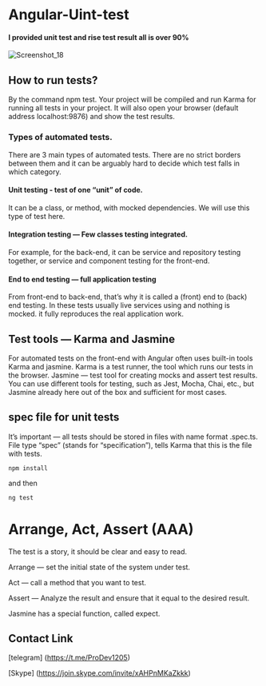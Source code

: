 # Angular-Uint-test
#### I provided unit test and rise test result all is over 90%

![Screenshot_18](https://user-images.githubusercontent.com/86986628/129895216-96ec02cb-f6e0-43e1-afff-ded514c42647.png)

## How to run tests?
By the command npm test. Your project will be compiled and run Karma for running all tests in your project. It will also open your browser (default address localhost:9876) and show the test results.

### Types of automated tests.
There are 3 main types of automated tests. There are no strict borders between them and it can be arguably hard to decide which test falls in which category.

#### Unit testing - test of one “unit” of code. 
It can be a class, or method, with mocked dependencies. We will use this type of test here.

#### Integration testing — Few classes testing integrated.
For example, for the back-end, it can be service and repository testing together, or service and component testing for the front-end.

#### End to end testing — full application testing
From front-end to back-end, that’s why it is called a (front) end to (back) end testing. In these tests usually live services using and nothing is mocked. it fully reproduces the real application work.

## Test tools — Karma and Jasmine
For automated tests on the front-end with Angular often uses built-in tools Karma and jasmine. Karma is a test runner, the tool which runs our tests in the browser. Jasmine — test tool for creating mocks and assert test results. You can use different tools for testing, such as Jest, Mocha, Chai, etc., but Jasmine already here out of the box and sufficient for most cases.

## spec file for unit tests
It’s important — all tests should be stored in files with name format <name-of-the-tested-file>.spec.ts. File type “spec” (stands for “specification”), tells Karma that this is the file with tests.

`npm install`

and then

`ng test`
  
  
# Arrange, Act, Assert (AAA)
The test is a story, it should be clear and easy to read.

 Arrange — set the initial state of the system under test.
  
 Act — call a method that you want to test.
  
 Assert — Analyze the result and ensure that it equal to the desired result.

 Jasmine has a special function, called expect.
 
 ## Contact Link

[telegram] (https://t.me/ProDev1205)

[Skype] (https://join.skype.com/invite/xAHPnMKaZkkk)
